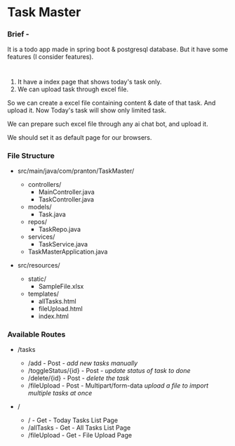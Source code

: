 # Task Master 
### Brief -
It is a todo app made in spring boot & postgresql database. 
But it have some features (I consider features). 

#
1. It have a index page that shows today's task only. 
2. We can upload task through excel file.

So we can create a excel file containing content & date of that task. And upload it. 
Now Today's task will show only limited task. 

We can prepare such excel file through any ai chat bot, and upload it. 

We should set it as default page for our browsers. 

### File Structure 

* src/main/java/com/pranton/TaskMaster/
    * controllers/
        * MainController.java
        * TaskController.java
    * models/
        * Task.java
    * repos/
        * TaskRepo.java
    * services/
        * TaskService.java
    * TaskMasterApplication.java

* src/resources/
    * static/
        * SampleFile.xlsx
    * templates/
        * allTasks.html
        * fileUpload.html
        * index.html

### Available Routes

* /tasks
    * /add - Post - *add new tasks manually*
    * /toggleStatus/{id} - Post - *update status of task to done*
    * /delete/{id} - Post - *delete the task*
    * /fileUpload - Post - Multipart/form-data *upload a file to import multiple tasks at once*

* /
    * / - Get - Today Tasks List Page
    * /allTasks - Get - All Tasks List Page
    * /fileUpload - Get - File Upload Page